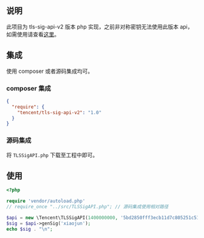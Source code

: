 ## 说明
此项目为 tls-sig-api-v2 版本 php 实现，之前非对称密钥无法使用此版本 api，如需使用请查看[这里](https://github.com/tencentyun/tls-sig-api-php)。

## 集成
使用 composer 或者源码集成均可。

### composer 集成
``` json
{
  "require": {
    "tencent/tls-sig-api-v2": "1.0"
  }
}
```

### 源码集成
将 `TLSSigAPI.php` 下载至工程中即可。

## 使用
``` php
<?php

require 'vendor/autoload.php'
// require_once "../src/TLSSigAPI.php"; // 源码集成使用相对路径 

$api = new \Tencent\TLSSigAPI(1400000000, '5bd2850fff3ecb11d7c805251c51ee463a25727bddc2385f3fa8bfee1bb93b5e');
$sig = $api->genSig('xiaojun');
echo $sig . "\n";
```
